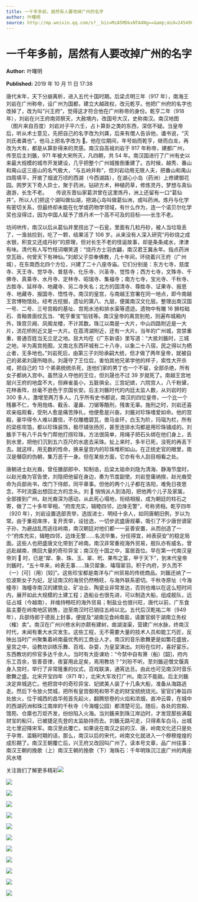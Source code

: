```yaml
---
title: 一千年多前，居然有人要改掉广州的名字
author: 叶曙明
source: http://mp.weixin.qq.com/s?__biz=MzA5MDkxNTA4Ng==&amp;mid=2454908501&amp;idx=1&amp;sn=9cc1fe98dbdf687bb8dadb92106943e0&amp;chksm=87a22634b0d5af22d86e0d57993d5549a04dbc89aaac3d879107050e32d512be73d0fbe39855#rd
---
```


# 一千年多前，居然有人要改掉广州的名字

**Author:** 叶曙明

**Published:** 2019 年 10 月 11 日 17:38

唐代末年，天下分崩离析，进入五代十国时期。后梁贞明三年（917 年），南海王刘岩在广州称帝，设广州为国都，建立大越政权，改元乾亨。他把广州府的名字也改掉了，改为叫“兴王府”，觉得这才符合他在广州称帝的身份。乾亨二年（918 年），刘岩在兴王府南郊祭天，大赦境内，改国号大汉，史称南汉。南汉地图  （图片来自百度）刘岩对子平六壬，占卜算卦之类的东西，深信不疑。当皇帝后，听从术士意见，先把自己的名字改为刘龚，后来有僧人告诉他，谶书说，“灭刘氏者龚也”。他马上把名字改为 。他在位期间，年号始而乾亨，继而白龙，再改为大有，都是从算卦得来的灵感。南汉自高祖刘岩于 917 年称帝，建都广州，传至后主刘鋹，971 年被大宋所灭，凡四朝，共 54 年。南汉国进行了广州有史以来最大规模的城市开发建设，几乎把整个广州城推倒重建了。古时候，越秀、番山和禺山这三座山的名气极大，“与五岭并称”，但刘岩动用无限人夫，把番山和禺山四周填平，开凿了烟波万顷的西湖（今西湖路），在湖心小岛（药洲）上修建御花园。网罗天下奇人异士，聚于药洲，钻研方术，种植药草，修炼灵丹，梦想与真仙遨游，长生不老。      传说东晋仙家葛洪曾在这里炼丹，洲上还留有一口“葛仙井”。所以人们把这个湖叫做仙湖，把湖心岛叫做葛仙洲，或叫药洲。炼丹与化学有密切关系，但最终却未能在化学或药物学领域，有什么作为，连一个诺贝尔化学奖也没得过，因为中国人赋予了炼丹术一个高不可及的目标——长生不老。

坊间哄传，南汉以后从葛仙井里捞出了一石瓮，里面有几粒丹砂，被人当垃圾丢了，一渔翁捡到，吃了一颗，结果活了 106 岁。从来没有人深入研究“丹砂烧之成水银，积变又还成丹砂”的原理，但对长生不老的怪诞故事，却是条条咸水，津津有味。清代有人写竹枝词嘲笑道：“烧丹方士羽衣翩，南汉君王冀永年。指点药洲空瓦砾，何曾天下有神仙。”刘郎父子崇奉佛教，几十年间，环绕着兴王府（广州城），在东南西北四个方位，兴建了二十八座寺庙。它们分别是：东方七寺，慈度寺、天王寺、觉华寺、普慈寺、化乐寺、兴圣寺、觉性寺；西方七寺，文殊寺、千佛寺、真乘寺、水月寺、定林寺、昭瑞寺、集福寺；南方七寺，宝光寺、千秋寺、古胜寺、延祥寺、地藏寺、另二寺失名；北方的国清寺、尊胜寺、证果寺、报恩寺、地藏寺、报国寺、悟性寺。南汉的皇宫，与南越王宫署在同一地点，即今南越王宫博物馆处。经考古挖掘，遗址的第八、九层，便属南汉文化层。整理出南汉国一号、二号、三号宫殿的基址、宫苑水池和排水渠等遗迹。遗物中有雕 16 狮柱础石、青釉兽面纹瓦当、“乾亨重宝”铅钱等。南汉皇帝的离宫别苑，则遍布城厢内外，珠宫贝阙、凤阁龙楼，不计其数。珠江以南是一大片，中山四路附近是一大片，流花桥附近又是一大片。在荔湾湖附近，还有一大片。当年的广州城，宫禁重重，普通百姓当无立足之地。屈大均在《广东新语》里写道：“大抵刘鋹时，三城之地，半为离宫苑囿，又南北东西环城有二十八寺，以象二十八宿，民之得以为栖止者，无多地也。”刘岩死后，由第三子刘玢承嗣大统，但才做了两年皇帝，就被自己的弟弟刘晟所暗杀。刘晟夺了王位后，害怕其他兄弟学他的样子，索性大开杀戒，把自己的 13 个弟弟统统杀死，连他们家的男丁也一个不留，全部杀绝，所有女子都纳入宫中。虽然没人夺他的王位，但刘晟也不过 39 岁就死了。南越王宫地层兴王府的地盘不大，但麻雀虽小，五脏俱全。三宫妃嫔，六院宫人，八千粉黛，花林香阵，丝毫不逊色于京国长安。后主刘鋹时代的内廷太监人数，从刘岩时的 300 多人，激增至两万多人。几乎所有史书都说，南汉的四位皇帝，一个比一个残暴不仁，专用炮烙、截舌、灌鼻、刀锯等酷刑，残害无辜。施刑之时，刘岩还喜欢亲临观看，受刑人愈是痛苦挣扎，他便愈是兴奋。刘鋹对珍珠嗜爱如命。他的宫殿，豪华得令人难以置信，不仅雕檐碧瓦，兽马金环，白玉为阶，玛瑙为栏，所有的梁栋帘箔，都以珍珠装饰，极尽铺张扬厉，甚至连排水沟都是用珍珠铺成的。刘鋹手下有八千兵专门帮他打捞珍珠，方法很简单，用绳子把石头绑在他们身上，丢到水里，把他们沉到五六百尺的水底去采珠。扯上来时，多半已死，没死的再丢下去。就这样，用无数的性命，换来皇宫内的珍珠堆积如山。在正统史官的眼里，南汉是僭窃的伪朝，集万恶于一身。但在某些方面，它亦有令人刮目相看之处。

唐朝进士赵光裔，曾任膳部郎中、知制诰，后梁太祖命刘隐为清海、静海节度时，以赵光裔为官告使，刘隐把他留在身边，奏为节度副使。刘岩登庸纳揆，赵光裔受命为兵部尚书，改门下侍郎，同平章事。但他的两个儿子都在洛阳，难免日夜思念，不时流露出想回北方的念头。刘  悄悄派人到洛阳，把他两个儿子及家属，全部接到广州。赵光裔深为感动，从此死心塌地，衔结相报，成为朝廷的柱石之寄，做了二十多年宰相，“府库充实，辑睦四邻，边烽无警”，号称贤相。乾亨四年（920 年），刘岩设置选部贡举，选拔进士、明经十余人，如同唐朝旧例，岁以为常。由于重视庠序，复开贡举，设铨选，一切步武盛唐规摹，吸引了不少唐世谪宦子孙，为避战乱而逃往岭南，南汉朝廷对他们都一一妥善安置，从而创造了一个“府库充实，辑睦四邻，边烽无警……名流毕集，分任得宜，岭表获安”的稳定局面。这些人也把盛唐文化带到了岭南。南汉非常重视海外贸易，舰队亦有威名，曾远赴越南，携回大量的奇珍异宝；南汉在十国之中，富居首位。早在第一代南汉皇帝刘  时，已是“犀、象、珠、玉、翠、玳、果布之富，甲于天下”，到末代皇帝刘鋹时，“五十年来，岭表无事……珠贝犀象、瑇瑁翠羽，积于内府，岁久而不（一）[可]（用）[较]”。这些珍宝都是南洋与广州贸易的传统商品。刘鋹还纳了一位波斯女子为妃，足证南汉的海贸仍然畅旺，与海外联系密切。千秋寺原址（今海幢寺）海幢寺南汉的建筑业、矿冶业、陶瓷业非常发达，否则也难以在这么短时间内，展开如此大规模的土建工程；造船业也很先进，可以制造大船，组成舰队，远征占城（今越南），并维持畅旺的海外贸易；制盐业也很兴旺，唐代以前，广东食盐主要在岭南地区销售，迨至南汉时已销往五岭以北。五代后汉乾祐二年（949 年），兵部侍郎于德辰上封事，便提及“湖南见食岭南盐，请置官纲于湖南立务权（榷）卖”。南汉在广州兴修水利亦颇有建树，凿湖浚渠，营建广州水脉，终南汉时代，未闻有重大水灾发生。这些工程，无不需要大量的技术人员和能工巧匠，反映出当时广州聚集着岭南最优秀的工商业人才。南汉的音乐歌舞更是如繁花盛放，皇宫之中，设教坊训练乐舞、百戏、杂耍，为皇室演出。刘玢在位时，喜好宴乐，东西教坊的伶官多达千余人。当时有大臣谏劝：“今禁中自有箫（船）[韶]，府内乐工百余，皆善音律，夜宴用此足矣，焉用教坊？”刘玢不听。至刘鋹迎僧文偃真身入宫时，举行了非常隆重的仪式，百戏联演，通宵达旦。由此也可见南汉时音乐歌舞之盛。北宋开宝四年（971 年），北宋大军攻打广州。南汉不能敌。后主刘鋹决定弃城逃亡。他把宫中的奇珍异宝、妃嫔美人装了十几条大船，准备从海路逃走。然后下令放火焚城，把所有皇宫御苑和带不走的财宝统统烧光。宦官们奉旨四处放火，位于城西的昌华苑首先起火，翻腾怒卷的火焰和浓烟，直冲云霄，在城中的西湖药洲和珠江南岸的千秋寺（今海幢公园）都清楚可见。随后，各处的宫殿、馆苑、仓廪也万炬齐发，纷纷陷入火海。当刘鋹来到珠江岸边时，才发现那些满载财宝的船只，已被捷足先登的太监胁持而去。刘鋹无路可走，只得素车白马，出城北七里迎降宋军。南汉至此覆亡。如果说在南汉之前的汉、唐，岭南文化还只是处于孕育、滥觞时期的话，那么，南汉以后的宋代，岭南文化就进入一个穆穆煌煌的成形期了。南汉王朝覆亡后，兴王府又改回叫广州了。读本号文章，品广州往事：南汉王朝的挽歌（上）南汉王朝的挽歌（下）海珠石：千年明珠沉江底广州的两座风水塔

关注我们了解更多精彩![](https://mmbiz.qpic.cn/mmbiz_gif/Ljib4So7yuWiaSuK63azsxdkr4BKjZsPrWTn76LK3Le7rjEwrRXt1w6Q6UXvLCHgQialvxlpLV5djIl7ozLwnmsuQ/640?wx_fmt=gif)

![](https://mmbiz.qpic.cn/mmbiz_jpg/PJWG74pLsMbXYgQ0FNrIiaVxZWUBuXx7OKp8dvloXCVXg6FJ5iciaUc49cAicJVBZN4QdUdtVMfaUwEDt7GXYXNUIg/640?wx_fmt=jpeg)

![](https://mmbiz.qpic.cn/mmbiz_jpg/PJWG74pLsMbXYgQ0FNrIiaVxZWUBuXx7Ocz3icNlVyN0NZ2LAOQ2PPiaTAb8MCh8O4SXKAb9wXDSW2vdQoZBPD95Q/640?wx_fmt=jpeg)

![](https://mmbiz.qpic.cn/mmbiz_jpg/PJWG74pLsMbXYgQ0FNrIiaVxZWUBuXx7OwkA5Ymug67cqWSO3YLDBCIJ22AZuKwuFQuncuDK7euWpI9Xhyvc9dw/640?wx_fmt=jpeg)

![](https://mmbiz.qpic.cn/mmbiz_jpg/PJWG74pLsMZUjVkfms3ZKyexicRI6icKdAOOcGrjchaHibU9wLqicd2tIBXkZpl5zxZyVWqtZzWQCk20MXJNg71j8g/640?wx_fmt=jpeg)

![](https://mmbiz.qpic.cn/mmbiz_jpg/PJWG74pLsMZUjVkfms3ZKyexicRI6icKdAu0tersicn71gckWSQdczZNYdQcPO1yaTGF5P91NOTmjVQyrHSGHVs3Q/640?wx_fmt=jpeg)

![](https://mmbiz.qpic.cn/mmbiz_jpg/PJWG74pLsMZUjVkfms3ZKyexicRI6icKdAF5WxsraPTzI2iaBT5bicaII3unAiaDw6nrJxmpOqoxOzJROgkvqUSBJXg/640?wx_fmt=jpeg)

![](https://mmbiz.qpic.cn/mmbiz_png/Ljib4So7yuWhPyOY1P9FSiaxeHSOYzOQ3FWPOso820ibohDZgc8uqzoyApsrZ7rW1HlYuqdLaQG87zVuMjk3kmW4A/640?wx_fmt=png)

![](https://mmbiz.qpic.cn/mmbiz_jpg/PJWG74pLsMbXYgQ0FNrIiaVxZWUBuXx7OLVSibIeJ07ImXIYv6WpL9o6wVoxxexNB5bvC9icXOnqR9HzEbQqCiaQqw/640?wx_fmt=jpeg)

![](https://mmbiz.qpic.cn/mmbiz_jpg/PJWG74pLsMbXYgQ0FNrIiaVxZWUBuXx7OnRP7C3tBjuEhD0k8TzDnnDTUpUqZ4srbicVxepzVTUqjq9xCiaMb0Lhg/640?wx_fmt=jpeg)

![](https://mmbiz.qpic.cn/mmbiz_png/Ljib4So7yuWhPyOY1P9FSiaxeHSOYzOQ3FWPOso820ibohDZgc8uqzoyApsrZ7rW1HlYuqdLaQG87zVuMjk3kmW4A/640?wx_fmt=png)

![](https://mmbiz.qpic.cn/mmbiz_jpg/PJWG74pLsMZ7N8zjhxF8fxDO53dQ2IufdLUUFKG8JgqHt1ibWCoyia53XOByb4ibxIjIB2CmiaWjYpSEbsVsTtGpSw/640?wx_fmt=jpeg)
